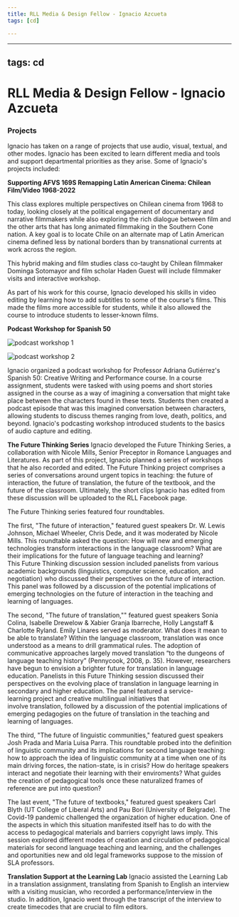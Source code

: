 ```yaml
---
title: RLL Media & Design Fellow - Ignacio Azcueta
tags: [cd]

---
```


---
tags: cd
---
# RLL Media & Design Fellow - Ignacio Azcueta


### Projects
Ignacio has taken on a range of projects that use audio, visual, textual, and other modes. Ignacio has been excited to learn different media and tools and support departmental priorities as they arise. Some of Ignacio's projects included:

**Supporting AFVS 169S Remapping Latin American Cinema: Chilean Film/Video 1968-2022**

This class explores multiple perspectives on Chilean cinema from 1968 to today, looking closely at the political engagement of documentary and narrative filmmakers while also exploring the rich dialogue between film and the other arts that has long animated filmmaking in the Southern Cone nation. A key goal is to locate Chile on an alternate map of Latin American cinema defined less by national borders than by transnational currents at work across the region.

This hybrid making and film studies class co-taught by Chilean filmmaker Dominga Sotomayor and film scholar Haden Guest will include filmmaker visits and interactive workshop.

As part of his work for this course, Ignacio developed his skills in video editing by learning how to add subtitles to some of the course's films. This made the films more accessible for students, while it also allowed the course to introduce students to lesser-known films.

**Podcast Workshop for Spanish 50**

![podcast workshop 1](https://files.slack.com/files-pri/T0HTW3H0V-F02PQCWUFEE/ignacio_spanish_50_podcast_workshop.png?pub_secret=f213b7c2ef)

![podcast workshop 2](https://files.slack.com/files-pri/T0HTW3H0V-F02QE4P35NC/spanish_50_podcast_workshop_students.png?pub_secret=d6a5afe2a7)

Ignacio organized a podcast workshop for Professor Adriana Gutiérrez's Spanish 50: Creative Writing and Performance course. In a course assignment, students were tasked with using poems and short stories assigned in the course as a way of imagining a conversation that might take place between the characters found in these texts. Students then created a podcast episode that was this imagined conversation between characters, allowing students to discuss themes ranging from love, death, politics, and beyond. Ignacio's podcasting workshop introduced students to the basics of audio capture and editing.

**The Future Thinking Series**
Ignacio developed the Future Thinking Series, a collaboration with Nicole Mills, Senior Preceptor in Romance Languages and Literatures. As part of this project, Ignacio planned a series of workshops that he also recorded and edited. The Future Thinking project comprises a series of conversations around urgent topics in teaching: the future of interaction, the future of translation, the future of the textbook, and the future of the classroom. Ultimately, the short clips Ignacio has edited from these discussion will be uploaded to the RLL Facebook page. 

The Future Thinking series featured four roundtables.

The first, "The future of interaction," featured guest speakers Dr. W. Lewis Johnson, Michael Wheeler, Chris Dede, and it was moderated by Nicole Mills. This roundtable asked the question: How will new and emerging technologies transform interactions in the language classroom? What are their implications for the future of language teaching and learning? This Future Thinking discussion session  included panelists from various academic backgrounds (linguistics, computer science, education, and negotiation) who discussed their perspectives on the future of interaction. This panel was followed by a discussion of the potential implications of emerging technologies on the future of interaction in the teaching and learning of languages. 

The second, "The future of translation,"" featured guest speakers Sonia Colina, Isabelle Drewelow & Xabier Granja Ibarreche, Holly Langstaff & Charlotte Ryland. Emily Linares served as moderator. What does it mean to be able to translate? Within the language classroom, translation was once understood as a means to drill grammatical rules. The adoption of communicative approaches largely moved translation “to the dungeons of language teaching history” (Pennycook, 2008, p. 35). However, researchers have begun to envision a brighter future for translation in language education. Panelists in this Future Thinking session discussed their perspectives on the evolving place of translation in language learning in secondary and higher education. The panel featured a service-learning project and creative multilingual initiatives that involve translation, followed by a discussion of the potential implications of emerging pedagogies on the future of translation in the teaching and learning of languages.  

The third, "The future of linguistic communities," featured guest speakers Josh Prada and Maria Luisa Parra. This roundtable probed into the definition of linguistic community and its implications for second language teaching: how to approach the idea of linguistic community at a time when one of its main driving forces, the nation-state, is in crisis? How do heritage speakers interact and negotiate their learning with their enviroments? What guides the creation of pedagogical tools once these naturalized frames of reference are put into question?

The last event, "The future of textbooks," featured guest speakers Carl Blyth (UT College of Liberal Arts) and Pau Bori (University of Belgrade). The Covid-19 pandemic challenged the organization of higher education. One of the aspects in which this situation manifested itself has to do with the access to pedagogical materials and barriers copyright laws imply. This session explored different modes of creation and circulation of pedagogical materials for second language teaching and learning, and the challenges and oportunities new and old legal frameworks suppose to the mission of SLA professors.

**Translation Support at the Learning Lab**
Ignacio assisted the Learning Lab in a translation assignment, translating from Spanish to English an interview with a visiting musician, who recorded a performance/interview in the studio. In addition, Ignacio went through the transcript of the interview to create timecodes that are crucial to film editors. 
